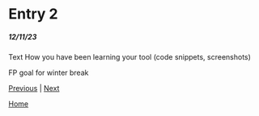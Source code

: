 # Entry 2
##### 12/11/23

Text
How you have been learning your tool (code snippets, screenshots)

FP goal for winter break

[Previous](entry01.md) | [Next](entry03.md)

[Home](../README.md)
